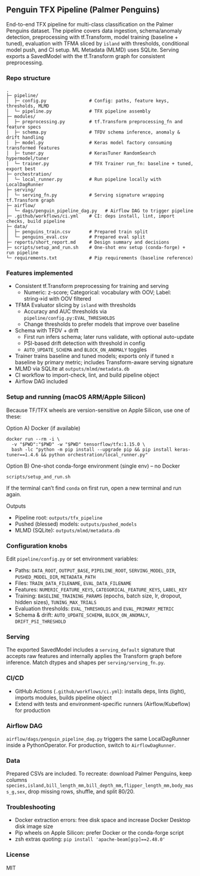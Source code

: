 ## Penguin TFX Pipeline (Palmer Penguins)

End-to-end TFX pipeline for multi-class classification on the Palmer Penguins dataset. The pipeline covers data ingestion, schema/anomaly detection, preprocessing with tf.Transform, model training (baseline + tuned), evaluation with TFMA sliced by `island` with thresholds, conditional model push, and CI setup. ML Metadata (MLMD) uses SQLite. Serving exports a SavedModel with the tf.Transform graph for consistent preprocessing.

### Repo structure
```
.
├─ pipeline/
│  ├─ config.py                # Config: paths, feature keys, thresholds, MLMD
│  └─ pipeline.py              # TFX pipeline assembly
├─ modules/
│  ├─ preprocessing.py         # tf.Transform preprocessing_fn and feature specs
│  ├─ schema.py                # TFDV schema inference, anomaly & drift handling
│  ├─ model.py                 # Keras model factory consuming transformed features
│  ├─ tuner.py                 # KerasTuner RandomSearch hypermodel/tuner
│  └─ trainer.py               # TFX Trainer run_fn: baseline + tuned, export best
├─ orchestration/
│  └─ local_runner.py          # Run pipeline locally with LocalDagRunner
├─ serving/
│  └─ serving_fn.py            # Serving signature wrapping tf.Transform graph
├─ airflow/
│  └─ dags/penguin_pipeline_dag.py   # Airflow DAG to trigger pipeline
├─ .github/workflows/ci.yml    # CI: deps install, lint, import checks, build pipeline
├─ data/
│  ├─ penguins_train.csv       # Prepared train split
│  └─ penguins_eval.csv        # Prepared eval split
├─ reports/short_report.md     # Design summary and decisions
├─ scripts/setup_and_run.sh    # One-shot env setup (conda-forge) + run pipeline
└─ requirements.txt            # Pip requirements (baseline reference)
```

### Features implemented
- Consistent tf.Transform preprocessing for training and serving
  - Numeric: z-score; Categorical: vocabulary with OOV; Label: string→id with OOV filtered
- TFMA Evaluator slicing by `island` with thresholds
  - Accuracy and AUC thresholds via `pipeline/config.py:EVAL_THRESHOLDS`
  - Change thresholds to prefer models that improve over baseline
- Schema with TFDV + drift
  - First run infers schema; later runs validate, with optional auto-update
  - PSI-based drift detection with threshold in config
  - `AUTO_UPDATE_SCHEMA` and `BLOCK_ON_ANOMALY` toggles
- Trainer trains baseline and tuned models; exports only if tuned ≥ baseline by primary metric; includes Transform-aware serving signature
- MLMD via SQLite at `outputs/mlmd/metadata.db`
- CI workflow to import-check, lint, and build pipeline object
- Airflow DAG included

### Setup and running (macOS ARM/Apple Silicon)
Because TF/TFX wheels are version-sensitive on Apple Silicon, use one of these:

Option A) Docker (if available)
```
docker run --rm -i \
  -v "$PWD":"$PWD" -w "$PWD" tensorflow/tfx:1.15.0 \
  bash -lc "python -m pip install --upgrade pip && pip install keras-tuner==1.4.6 && python orchestration/local_runner.py"
```

Option B) One-shot conda-forge environment (single env) – no Docker
```
scripts/setup_and_run.sh
```
If the terminal can’t find `conda` on first run, open a new terminal and run again.

Outputs
- Pipeline root: `outputs/tfx_pipeline`
- Pushed (blessed) models: `outputs/pushed_models`
- MLMD (SQLite): `outputs/mlmd/metadata.db`

### Configuration knobs
Edit `pipeline/config.py` or set environment variables:
- Paths: `DATA_ROOT`, `OUTPUT_BASE`, `PIPELINE_ROOT`, `SERVING_MODEL_DIR`, `PUSHED_MODEL_DIR`, `METADATA_PATH`
- Files: `TRAIN_DATA_FILENAME`, `EVAL_DATA_FILENAME`
- Features: `NUMERIC_FEATURE_KEYS`, `CATEGORICAL_FEATURE_KEYS`, `LABEL_KEY`
- Training: `BASELINE_TRAINING_PARAMS` (epochs, batch size, lr, dropout, hidden sizes), `TUNING_MAX_TRIALS`
- Evaluation thresholds: `EVAL_THRESHOLDS` and `EVAL_PRIMARY_METRIC`
- Schema & drift: `AUTO_UPDATE_SCHEMA`, `BLOCK_ON_ANOMALY`, `DRIFT_PSI_THRESHOLD`

### Serving
The exported SavedModel includes a `serving_default` signature that accepts raw features and internally applies the Transform graph before inference. Match dtypes and shapes per `serving/serving_fn.py`.

### CI/CD
- GitHub Actions (`.github/workflows/ci.yml`): installs deps, lints (light), imports modules, builds pipeline object
- Extend with tests and environment-specific runners (Airflow/Kubeflow) for production

### Airflow DAG
`airflow/dags/penguin_pipeline_dag.py` triggers the same LocalDagRunner inside a PythonOperator. For production, switch to `AirflowDagRunner`.

### Data
Prepared CSVs are included. To recreate: download Palmer Penguins, keep columns `species,island,bill_length_mm,bill_depth_mm,flipper_length_mm,body_mass_g,sex`, drop missing rows, shuffle, and split 80/20.

### Troubleshooting
- Docker extraction errors: free disk space and increase Docker Desktop disk image size
- Pip wheels on Apple Silicon: prefer Docker or the conda-forge script
- zsh extras quoting: `pip install 'apache-beam[gcp]==2.48.0'`

### License
MIT
